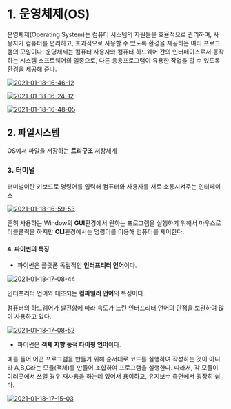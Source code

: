 

# 1. 운영체제(OS)

운영체제(Operating System)는 컴퓨터 시스템의 자원들을 효율적으로 관리하며, 사용자가 컴퓨터를 편리하고, 효과적으로 사용할 수 있도록 환경을 제공하는 여러 프로그램의 모임이다. 운영체제는 컴퓨터 사용자와 컴퓨터 하드웨어 간의 인터페이스로서 동작하는 시스템 소프트웨어의 일종으로, 다른 응용프로그램이 유용한 작업을 할 수 있도록 환경을 제공해 준다.

<a href="https://ibb.co/2F3xFnt"><img src="https://i.ibb.co/GdQydx2/2021-01-18-16-46-12.png" alt="2021-01-18-16-46-12" border="0"></a>



<a href="https://ibb.co/XxxDjTM"><img src="https://i.ibb.co/7ttQjFL/2021-01-18-16-24-12.png" alt="2021-01-18-16-24-12" border="0"></a>



<a href="https://ibb.co/Fs5XdQ9"><img src="https://i.ibb.co/SQtcZk2/2021-01-18-16-48-05.png" alt="2021-01-18-16-48-05" border="0"></a>

## 2.  파일시스템

OS에서 파일을 저장하는 **트리구조** 저장체계



### 3. 터미널

터미널이란 키보드로 명령어를 입력해 컴퓨터와 사용자를 서로 소통시켜주는 인터페이스



<a href="https://ibb.co/Jr6Px1Z"><img src="https://i.ibb.co/CVCFJcL/2021-01-18-16-59-53.png" alt="2021-01-18-16-59-53" border="0"></a>

흔히 사용하는 Window의 **GUI**환경에서 원하는 프로그램을 실행하기 위해서 마우스로 더블클릭을 하지만 **CLI**환경에서는 명령어를 이용해 컴퓨터를 제어한다. 



#### 4. 파이썬의 특징

- 파이썬은 플랫폼 독립적인 **인터프리터 언어**이다.

<a href="https://ibb.co/N7qZvhP"><img src="https://i.ibb.co/t368Gft/2021-01-18-17-08-44.png" alt="2021-01-18-17-08-44" border="0"></a>



인터프리터 언어와 대조되는 **컴파일러 언어**의 특징이다. 

컴퓨터의 하드웨어가 발전함에 따라 속도가 느린 인터프리터 언어의 단점을 보완하여 많이 사용하고 있다.

<a href="https://ibb.co/87FjqwV"><img src="https://i.ibb.co/tJybg65/2021-01-18-17-08-52.png" alt="2021-01-18-17-08-52" border="0"></a>



- 파이썬은 **객체 지향 동적 타이핑 언어**이다.

예를 들어 어떤 프로그램을 만들기 위해 순서대로 코드를 실행하여 작성하는 것이 아니라 A,B,C라는 모듈(객체)를 만들어 조합하여 프로그램을 실행한다. 따라서, 각 모듈이 여러곳에서 쓰일 경우 재사용을 하는데 있어서 용이하고, 유지보수 측면에서 굉장히 쉽다. 

<a href="https://ibb.co/0QgtQFq"><img src="https://i.ibb.co/zNyJN7s/2021-01-18-17-15-03.png" alt="2021-01-18-17-15-03" border="0"></a>

